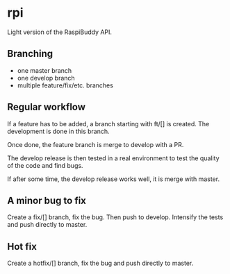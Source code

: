 # rpi

Light version of the RaspiBuddy API.

## Branching
- one master branch
- one develop branch
- multiple feature/fix/etc. branches

## Regular workflow
If a feature has to be added, a branch starting with ft/[] is created.
The development is done in this branch.

Once done, the feature branch is merge to develop with a PR.

The develop release is then tested in a real environment to test the quality of the code and find bugs.

If after some time, the develop release works well, it is merge with master.

## A minor bug to fix
Create a fix/[] branch, fix the bug.
Then push to develop.
Intensify the tests and push directly to master.

## Hot fix
Create a hotfix/[] branch, fix the bug and push directly to master.
